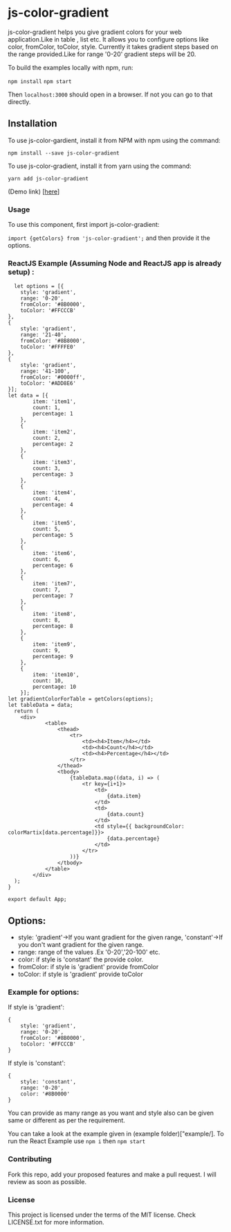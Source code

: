 # js-color-gradient

js-color-gradient helps you give gradient colors for your web application.Like in table , list etc.
It allows you to configure options like color, fromColor, toColor, style.
Currently it takes gradient steps based on the range provided.Like for range '0-20' gradient steps will be 20.

To build the examples locally with npm, run:

`npm install`
`npm start`

Then `localhost:3000` should open in a browser. If not you can go to that directly.

## Installation
To use js-color-gardient, install it from NPM with npm using the command:

`npm install --save js-color-gradient`

To use js-color-gradient, install it from yarn using the command:

`yarn add js-color-gradient`

(Demo link) [<a href="example/html-example/demo.html">here</a>]

### Usage
To use this component, first import js-color-gradient:

`import {getColors} from 'js-color-gradient';`
and then provide it the options.

### ReactJS Example (Assuming Node and ReactJS app is already setup) :

```function App() {
  let options = [{
    style: 'gradient',
    range: '0-20',
    fromColor: '#8B0000',
    toColor: '#FFCCCB'
},
{
    style: 'gradient',
    range: '21-40',
    fromColor: '#8B8000',
    toColor: '#FFFFE0'
},
{
    style: 'gradient',
    range: '41-100',
    fromColor: '#0000ff',
    toColor: '#ADD8E6'
}];
let data = [{
        item: 'item1',
        count: 1,
        percentage: 1
    },
    {
        item: 'item2',
        count: 2,
        percentage: 2 
    },
    {
        item: 'item3',
        count: 3,
        percentage: 3
    },
    {
        item: 'item4',
        count: 4,
        percentage: 4
    },
    {
        item: 'item5',
        count: 5,
        percentage: 5
    },
    {
        item: 'item6',
        count: 6,
        percentage: 6
    },
    {
        item: 'item7',
        count: 7,
        percentage: 7
    },
    {
        item: 'item8',
        count: 8,
        percentage: 8
    },
    {
        item: 'item9',
        count: 9,
        percentage: 9
    },
    {
        item: 'item10',
        count: 10,
        percentage: 10
    }];
let gradientColorForTable = getColors(options);
let tableData = data;
  return (
    <div>
            <table>
                <thead>
                    <tr>
                        <td><h4>Item</h4></td>
                        <td><h4>Count</h4></td>
                        <td><h4>Percentage</h4></td>
                    </tr>
                </thead>
                <tbody>
                    {tableData.map((data, i) => (
                        <tr key={i+1}>
                            <td>
                                {data.item}
                            </td>
                            <td>
                                {data.count}
                            </td>
                            <td style={{ backgroundColor: colorMartix[data.percentage]}}>
                                {data.percentage}
                            </td>
                        </tr>
                    ))}
                </tbody>
            </table>
        </div>
  );
}

export default App;
```

## Options:

- style: 'gradient'->If you want gradient for the given range, 'constant'->If you don't want
gradient for the given range.
- range: range of the values .Ex '0-20','20-100' etc.
- color: if style is 'constant' the provide color.
- fromColor: if style is 'gradient' provide fromColor
- toColor: if style is 'gradient' provide toColor

### Example for options:
If style is 'gradient':

```options object should be in below format
{
    style: 'gradient',
    range: '0-20',
    fromColor: '#8B0000',
    toColor: '#FFCCCB'
}
```

If style is 'constant':

```options object should be in below format
{
    style: 'constant',
    range: '0-20',
    color: '#8B0000'
}
```

You can provide as many range as you want and style also can be given same or different as per the requirement.

You can take a look at the example given in (example folder)["example/]. To run the React Example use `npm i` then `npm start`

### Contributing
Fork this repo, add your proposed features and make a pull request. I will review as soon as possible.

### License
This project is licensed under the terms of the MIT license. Check LICENSE.txt for more information.
